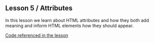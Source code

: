 ## Lesson 5 / Attributes  

In this lesson we learn about HTML attributes and how they both add meaning and inform HTML elements how they should appear.

[Code referenced in the lesson](https://github.com/scottusrobus/become-a-web-developer/raw/master/01-html-starter/05-attributes/index.html)
